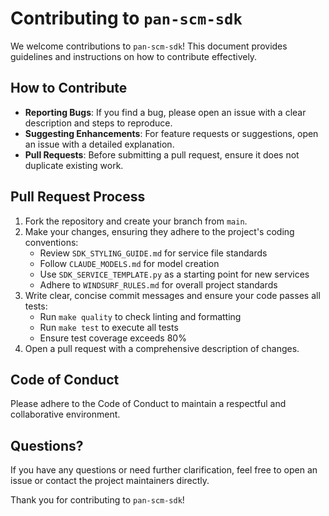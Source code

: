 # Contributing to `pan-scm-sdk`

We welcome contributions to `pan-scm-sdk`! This document provides guidelines and instructions on how to contribute effectively.

## How to Contribute

- **Reporting Bugs**: If you find a bug, please open an issue with a clear description and steps to reproduce.
- **Suggesting Enhancements**: For feature requests or suggestions, open an issue with a detailed explanation.
- **Pull Requests**: Before submitting a pull request, ensure it does not duplicate existing work.

## Pull Request Process

1. Fork the repository and create your branch from `main`.
2. Make your changes, ensuring they adhere to the project's coding conventions:
   - Review `SDK_STYLING_GUIDE.md` for service file standards
   - Follow `CLAUDE_MODELS.md` for model creation
   - Use `SDK_SERVICE_TEMPLATE.py` as a starting point for new services
   - Adhere to `WINDSURF_RULES.md` for overall project standards
3. Write clear, concise commit messages and ensure your code passes all tests:
   - Run `make quality` to check linting and formatting
   - Run `make test` to execute all tests
   - Ensure test coverage exceeds 80%
4. Open a pull request with a comprehensive description of changes.

## Code of Conduct

Please adhere to the Code of Conduct to maintain a respectful and collaborative environment.

## Questions?

If you have any questions or need further clarification, feel free to open an issue or contact the project maintainers directly.

Thank you for contributing to `pan-scm-sdk`!
